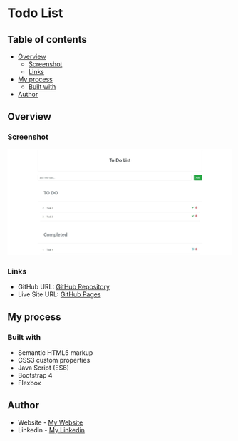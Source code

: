 # Todo List

## Table of contents

- [Overview](#overview)
  - [Screenshot](#screenshot)
  - [Links](#links)
- [My process](#my-process)
  - [Built with](#built-with)
- [Author](#author)

## Overview

### Screenshot

![](Todo-List.jpg)

### Links

- GitHub URL: [GitHub Repository](https://github.com/AtrinDev/Todo-List)
- Live Site URL: [GitHub Pages](https://atrindev.github.io/Todo-List/)

## My process

### Built with

- Semantic HTML5 markup
- CSS3 custom properties
- Java Script (ES6)
- Bootstrap 4
- Flexbox

## Author

- Website - [My Website](https://www.atrindev.ir)
- Linkedin - [My Linkedin](https://www.linkedin.com/in/atrindev)
